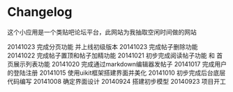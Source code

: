 Changelog
===========
这个小应用是一个类贴吧论坛平台，此网站为我抽取空闲时间做的网站

20141023 完成分页功能 并上线初级版本
20141023 完成帖子删除功能
20141022 完成帖子置顶和帖子加精功能
20141021 初步完成阅读帖子功能 和 首页展示列表功能
20141020 完成通过markdown编辑器发帖子
20141017 完成用户的登陆注册
20141015 使用uikit框架搭建界面并美化
20141010 初步完成后台底层代码编写
20141008 确定界面设计
20140924 搭建初步模型
20140923 项目开工